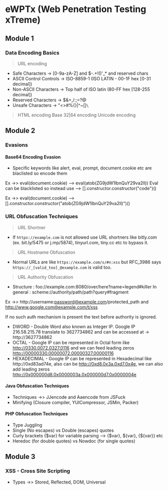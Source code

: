 # eWPTx (Web Penetration Testing xTreme)

## Module 1

### Data Encoding Basics
> URL encoding
* Safe Characters -> [0-9a-zA-Z] and $-.+!()'_* and  reserved chars
* ASCII Control Controls -> ISO-8859-1 (ISO LATIN - 00-1F hex [0-31 decimal])
* Non-ASCII Characters -> Top half of ISO latin (80-FF hex [128-255 decimal])
* Reserved Characters -> $&+,/:;=?@
* Unsafe Characters -> "<>#%{}|^~[]`\`

> HTML encoding
> Base 32|64 encoding
> Unicode encoding


## Module 2 

### Evasions

#### Base64 Encoding Evasion
* Specific keywords like alert, eval, prompt, document.cookie etc are blaclisted so encode them  

Ex ->> eval(document.cookie) --> eval(atob(ZG9jdW1lbnQuY29va2ll))
Eval can be blacklisted so instead use --> [].constructor.constructor("code")()

Ex ->> eval(document.cookie) --> [].constructor.constructor("atob(ZG9jdW1lbnQuY29va2ll)")()

### URL Obfuscation Techniques
> URL Shortner 
* If `https://example.com` is not allowed use URL shortners like bitly.com (ex. bit.ly/5475 or j.mp/5874), tinyurl.com, tiny.cc etc to bypass it.

> URL Hostname Obfuscation
* Normal URLs are like `https://example.com/s/#n:xss` but RFC_3986 says `https://_[valid_too]_@example.com` is valid too.
> URL Authority Obfuscation
* Structure :
foo://example.com:8080/over/here?name=legend#killer
In general :
scheme://authority/path/path?query#fragment

Ex ->> http://username:password@example.com/protected_path and http://www.google.com@example.com/t/xss

If no such auth mechanism is present the text before authority is ignored.

* DWORD - Double Word also known as Integer IP. Google IP 216.58.215.78 translate to 3627734862 and can be accessed at -> http://3627734862
* OCTAL - Google IP can be represented in Octal form like http://0330.0072.0327.0116 and we can feed leading zeros http://00000330.00000072.00000327.00000116
* HEXADECIMAL - Google IP can be represented in Hexadecimal like http://0xd83ad74e, also can be http://0xd8.0x3a.0xd7.0x4e, we can also add leading zeros http://0x000000d8.0x0000003a.0x000000d7.0x0000004e

#### Java Obfuscation Techniques
* Techniques ->> JJencode and Aaencode from JSFuck
* Minifying (Closure compiler, YUICompressor, JSMin, Packer)

#### PHP Obfuscation Techniques
* Type Juggling
* Single (No escapes) vs Double (escapes) quotes
* Curly brackets {$var} for variable parsing --> {$var}, ${var}, {${var}} etc
* Heredoc (for double quotes) vs Nowdoc (for single quotes) 

## Module 3 

### XSS - Cross Site Scripting
* Types ->> Stored, Reflected, DOM, Universal


